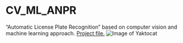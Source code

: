 # CV_ML_ANPR
“Automatic License Plate Recognition”  based on computer vision and machine learning approach.
[Project file.](https://github.com/rentonhsu/CV_ML_ANPR/blob/master/ANPR.ipynb)
![Image of Yaktocat](http://imageshack.com/a/img924/9794/pEu3xA.jpg)

